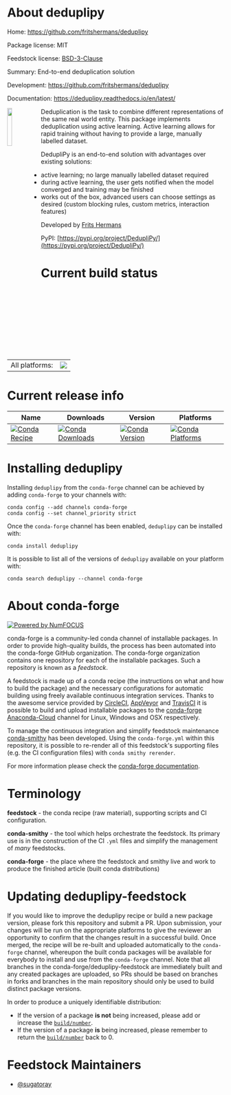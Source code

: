 About deduplipy
===============

Home: https://github.com/fritshermans/deduplipy

Package license: MIT

Feedstock license: [BSD-3-Clause](https://github.com/conda-forge/deduplipy-feedstock/blob/master/LICENSE.txt)

Summary: End-to-end deduplication solution

Development: https://github.com/fritshermans/deduplipy

Documentation: https://deduplipy.readthedocs.io/en/latest/

<a href="https://deduplipy.readthedocs.io/en/latest/">
  <img src="https://deduplipy.readthedocs.io/en/latest/_images/logo.png" width="15%" height="15%" align="left" />
</a>

Deduplication is the task to combine different representations of the
same real world entity. This package implements deduplication using
active learning. Active learning allows for rapid training without
having to provide a large, manually labelled dataset.

DedupliPy is an end-to-end solution with advantages over existing solutions:
- active learning; no large manually labelled dataset required
- during active learning, the user gets notified when the model
  converged and training may be finished
- works out of the box, advanced users can choose settings as
  desired (custom blocking rules, custom metrics, interaction features)

Developed by [Frits Hermans](https://www.linkedin.com/in/frits-hermans-data-scientist/)

PyPI: [https://pypi.org/project/DedupliPy/](https://pypi.org/project/DedupliPy/)


Current build status
====================


<table><tr><td>All platforms:</td>
    <td>
      <a href="https://dev.azure.com/conda-forge/feedstock-builds/_build/latest?definitionId=15032&branchName=master">
        <img src="https://dev.azure.com/conda-forge/feedstock-builds/_apis/build/status/deduplipy-feedstock?branchName=master">
      </a>
    </td>
  </tr>
</table>

Current release info
====================

| Name | Downloads | Version | Platforms |
| --- | --- | --- | --- |
| [![Conda Recipe](https://img.shields.io/badge/recipe-deduplipy-green.svg)](https://anaconda.org/conda-forge/deduplipy) | [![Conda Downloads](https://img.shields.io/conda/dn/conda-forge/deduplipy.svg)](https://anaconda.org/conda-forge/deduplipy) | [![Conda Version](https://img.shields.io/conda/vn/conda-forge/deduplipy.svg)](https://anaconda.org/conda-forge/deduplipy) | [![Conda Platforms](https://img.shields.io/conda/pn/conda-forge/deduplipy.svg)](https://anaconda.org/conda-forge/deduplipy) |

Installing deduplipy
====================

Installing `deduplipy` from the `conda-forge` channel can be achieved by adding `conda-forge` to your channels with:

```
conda config --add channels conda-forge
conda config --set channel_priority strict
```

Once the `conda-forge` channel has been enabled, `deduplipy` can be installed with:

```
conda install deduplipy
```

It is possible to list all of the versions of `deduplipy` available on your platform with:

```
conda search deduplipy --channel conda-forge
```


About conda-forge
=================

[![Powered by
NumFOCUS](https://img.shields.io/badge/powered%20by-NumFOCUS-orange.svg?style=flat&colorA=E1523D&colorB=007D8A)](https://numfocus.org)

conda-forge is a community-led conda channel of installable packages.
In order to provide high-quality builds, the process has been automated into the
conda-forge GitHub organization. The conda-forge organization contains one repository
for each of the installable packages. Such a repository is known as a *feedstock*.

A feedstock is made up of a conda recipe (the instructions on what and how to build
the package) and the necessary configurations for automatic building using freely
available continuous integration services. Thanks to the awesome service provided by
[CircleCI](https://circleci.com/), [AppVeyor](https://www.appveyor.com/)
and [TravisCI](https://travis-ci.com/) it is possible to build and upload installable
packages to the [conda-forge](https://anaconda.org/conda-forge)
[Anaconda-Cloud](https://anaconda.org/) channel for Linux, Windows and OSX respectively.

To manage the continuous integration and simplify feedstock maintenance
[conda-smithy](https://github.com/conda-forge/conda-smithy) has been developed.
Using the ``conda-forge.yml`` within this repository, it is possible to re-render all of
this feedstock's supporting files (e.g. the CI configuration files) with ``conda smithy rerender``.

For more information please check the [conda-forge documentation](https://conda-forge.org/docs/).

Terminology
===========

**feedstock** - the conda recipe (raw material), supporting scripts and CI configuration.

**conda-smithy** - the tool which helps orchestrate the feedstock.
                   Its primary use is in the construction of the CI ``.yml`` files
                   and simplify the management of *many* feedstocks.

**conda-forge** - the place where the feedstock and smithy live and work to
                  produce the finished article (built conda distributions)


Updating deduplipy-feedstock
============================

If you would like to improve the deduplipy recipe or build a new
package version, please fork this repository and submit a PR. Upon submission,
your changes will be run on the appropriate platforms to give the reviewer an
opportunity to confirm that the changes result in a successful build. Once
merged, the recipe will be re-built and uploaded automatically to the
`conda-forge` channel, whereupon the built conda packages will be available for
everybody to install and use from the `conda-forge` channel.
Note that all branches in the conda-forge/deduplipy-feedstock are
immediately built and any created packages are uploaded, so PRs should be based
on branches in forks and branches in the main repository should only be used to
build distinct package versions.

In order to produce a uniquely identifiable distribution:
 * If the version of a package **is not** being increased, please add or increase
   the [``build/number``](https://docs.conda.io/projects/conda-build/en/latest/resources/define-metadata.html#build-number-and-string).
 * If the version of a package **is** being increased, please remember to return
   the [``build/number``](https://docs.conda.io/projects/conda-build/en/latest/resources/define-metadata.html#build-number-and-string)
   back to 0.

Feedstock Maintainers
=====================

* [@sugatoray](https://github.com/sugatoray/)

